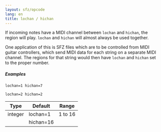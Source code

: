 ```yaml
---
layout: sfz/opcode
lang: en
title: lochan / hichan
---
```

If incoming notes have a MIDI channel between `lochan` and `hichan`, the region
will play. `lochan` and `hichan` will almost always be used together.

One application of this is SFZ files which are to be controlled from MIDI guitar
controllers, which send MIDI data for each string on a separate MIDI channel.
The regions for that string would then have `lochan` and `hichan` set to the
proper number.

##### Examples

```
lochan=1 hichan=7

lochan=2 hichan=2
```

| Type    | Default   | Range     |
| ---     | ---       | ---       |
| integer | lochan=1  | 1 to 16   |
|         | hichan=16 |           |
